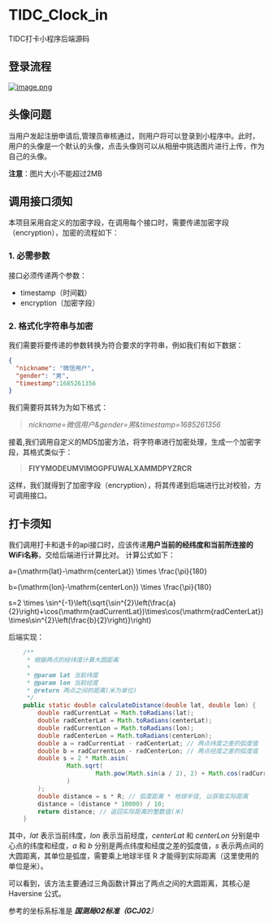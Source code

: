 # TIDC_Clock_in
TIDC打卡小程序后端源码

## 登录流程

[![image.png](https://api.apifox.cn/api/v1/projects/2760302/resources/386323/image-preview)](https://apifox.com/api/v1/projects/2760302/resources/386323/image-preview)

## 头像问题

当用户发起注册申请后,管理员审核通过，则用户将可以登录到小程序中。此时，用户的头像是一个默认的头像，点击头像则可以从相册中挑选图片进行上传，作为自己的头像。

**注意**：图片大小不能超过2MB

## 调用接口须知
本项目采用自定义的加密字段，在调用每个接口时，需要传递加密字段（encryption），加密的流程如下：

### 1. 必需参数
接口必须传递两个参数：
- timestamp（时间戳）
- encryption（加密字段）

### 2. 格式化字符串与加密
我们需要将要传递的参数转换为符合要求的字符串，例如我们有如下数据：
```json
{
  "nickname": "微信用户",
  "gender": "男",
  "timestamp":1685261356
}
```
我们需要将其转为为如下格式：
> *nickname=微信用户&gender=男&timestamp=1685261356*

接着,我们调用自定义的MD5加密方法，将字符串进行加密处理，生成一个加密字段，其格式类似于：
> **FIYYMODEUMVIMOGPFUWALXAMMDPYZRCR**

这样，我们就得到了加密字段（encryption），将其传递到后端进行比对校验，方可调用接口。

## 打卡须知

我们调用打卡和退卡的api接口时，应该传递**用户当前的经纬度和当前所连接的WiFi名称**，交给后端进行计算比对。
计算公式如下：

a=(\mathrm{lat}-\mathrm{centerLat}) \times \frac{\pi}{180}

b=(\mathrm{lon}-\mathrm{centerLon}) \times \frac{\pi}{180}

s=2 \times \sin^{-1}\left(\sqrt{\sin^{2}\left(\frac{a}{2}\right)+\cos(\mathrm{radCurrentLat})\times\cos(\mathrm{radCenterLat})\times\sin^{2}\left(\frac{b}{2}\right)}\right)


后端实现：

```java
    /**
     * 根据两点的经纬度计算大圆距离
     *
     * @param lat 当前纬度
     * @param lon 当前经度
     * @return 两点之间的距离(米为单位)
     */
    public static double calculateDistance(double lat, double lon) {
        double radCurrentLat = Math.toRadians(lat);
        double radCenterLat = Math.toRadians(centerLat);
        double radCurrentLon = Math.toRadians(lon);
        double radCenterLon = Math.toRadians(centerLon);
        double a = radCurrentLat - radCenterLat; // 两点纬度之差的弧度值
        double b = radCurrentLon - radCenterLon; // 两点经度之差的弧度值
        double s = 2 * Math.asin(
                Math.sqrt(
                        Math.pow(Math.sin(a / 2), 2) + Math.cos(radCurrentLat) * Math.cos(radCenterLat) * Math.pow(Math.sin(b / 2), 2)
                )
        );
        double distance = s * R; // 弧度距离 * 地球半径, 以获取实际距离
        distance = (distance * 10000) / 10;
        return distance; // 返回实际距离的整数值(米)
    }
```

其中，$lat$ 表示当前纬度，$lon$ 表示当前经度，$centerLat$ 和 $centerLon$ 分别是中心点的纬度和经度，$a$ 和 $b$ 分别是两点纬度和经度之差的弧度值，$s$ 表示两点间的大圆距离，其单位是弧度，需要乘上地球半径 R 才能得到实际距离（这里使用的单位是米）。

可以看到，该方法主要通过三角函数计算出了两点之间的大圆距离，其核心是 Haversine 公式。

参考的坐标系标准是 ***国测局02标准（GCJ02**）*
